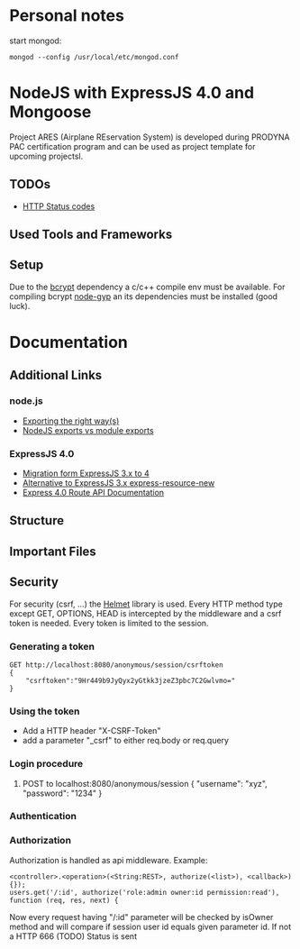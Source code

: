 # Personal notes
start mongod:

    mongod --config /usr/local/etc/mongod.conf

# NodeJS with ExpressJS 4.0 and Mongoose

Project ARES (Airplane REservation System) is developed during PRODYNA PAC certification program and can be used as project template for upcoming projectsl.

## TODOs
- [HTTP Status codes](https://developer.yahoo.com/social/rest_api_guide/http-response-codes.html)

## Used Tools and Frameworks

## Setup
Due to the [bcrypt](https://github.com/ncb000gt/node.bcrypt.js/) dependency a c/c++ compile env must be available.
For compiling bcrypt [node-gyp](https://github.com/TooTallNate/node-gyp/) an its dependencies must be installed (good luck).

# Documentation
## Additional Links
### node.js
- [Exporting the right way(s)](http://bites.goodeggs.com/posts/export-this/#function)
- [NodeJS exports vs module exports](http://www.hacksparrow.com/node-js-exports-vs-module-exports.html)
### ExpressJS 4.0
- [Migration form ExpressJS 3.x to 4](http://scotch.io/bar-talk/expressjs-4-0-new-features-and-upgrading-from-3-0)
- [Alternative to ExpressJS 3.x express-resource-new](https://github.com/hyubs/express-path)
- [Express 4.0 Route API Documentation](http://expressjs.com/4x/api.html#router)
## Structure
## Important Files

## Security
For security (csrf, ...) the [Helmet](https://github.com/evilpacket/helmet) library is used.
Every HTTP method type except GET, OPTIONS, HEAD is intercepted by the middleware and a csrf token is needed.
Every token is limited to the session.

### Generating a token

    GET http://localhost:8080/anonymous/session/csrftoken
    {
        "csrftoken":"9Hr449b9JyQyx2yGtkk3jzeZ3pbc7C2Gwlvmo="
    }

### Using the token
- Add a HTTP header "X-CSRF-Token"
- add a parameter "_csrf" to either req.body or req.query

### Login procedure
1) POST to localhost:8080/anonymous/session
    {
        "username": "xyz",
        "password": "1234"
    }

### Authentication

### Authorization
Authorization is handled as api middleware.
Example:

    <controller>.<operation>(<String:REST>, authorize(<list>), <callback>) {});
    users.get('/:id', authorize('role:admin owner:id permission:read'), function (req, res, next) {


Now every request having "/:id" parameter will be checked by isOwner method and will compare if session user id equals given parameter id.
If not a HTTP 666 (TODO) Status is sent